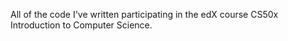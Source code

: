 All of the code I've written participating in the edX course CS50x Introduction to Computer Science.
